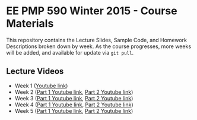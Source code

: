 EE PMP 590 Winter 2015 - Course Materials
========================================
This repository contains the Lecture Slides, Sample Code, and Homework Descriptions broken down by week. As the course progresses, more weeks will be added, and available for update via `git pull`.

Lecture Videos
--------------

* Week 1 ([Youtube link](https://www.youtube.com/watch?v=CrG8-2V69qQ))
* Week 2 ([Part 1 Youtube link](https://www.youtube.com/watch?v=1-7Muf1jYYk), [Part 2 Youtube link](https://www.youtube.com/watch?v=iOl5T_cr5_8))
* Week 3 ([Part 1 Youtube link](https://www.youtube.com/watch?v=An9m_Y1zI7Y), [Part 2 Youtube link](https://www.youtube.com/watch?v=tAigOu1PsqI))
* Week 4 ([Part 1 Youtube link](https://www.youtube.com/watch?v=mX40aOzvXTE), [Part 2 Youtube link](https://www.youtube.com/watch?v=7MCGXgHLK_I))
* Week 5 ([Part 1 Youtube link](https://www.youtube.com/watch?v=qG2nhebCP8w), [Part 2 Youtube link](https://www.youtube.com/watch?v=BoO58voE2YQ))
